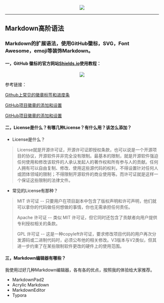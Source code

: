 
<div align="center">
    <img src="https://i.imgur.com/7K8pfdy.jpg">
    <br>
</div>

-----------

## Markdown高阶语法

### Markdown的扩展语法，使用GitHub徽标，SVG，Font Awesome，emoji等装饰Markdown。

#### 一，GitHub 徽标的官方网站[Shields.io](https://shields.io/#/)使用教程：

<div align="center">
    <img src="https://i.imgur.com/9c7k20y.png">
    <br>
</div>

参考链接：

[Github上常见的徽章标签和进度条](https://shikieiki.github.io/2017/03/01/%E4%B8%BA%E4%BD%A0%E7%9A%84Github%E7%94%9F%E6%88%90%E6%BC%82%E4%BA%AE%E7%9A%84%E5%BE%BD%E7%AB%A0%E5%92%8C%E8%BF%9B%E5%BA%A6%E6%9D%A1/)

[GitHub项目徽章的添加和设置](http://www.mdslq.cn/archives/b687dd8f.html)

[GitHub项目徽章的添加和设置](http://www.cocoachina.com/programmer/20170512/19256.html)


#### 二，License是什么？有哪几种License？有什么用？该怎么添加？

- License是什么？
> License就是开源许可证，开源许可证即授权条款，也可以说是一个开源项目的协议，开源软件并非完全没有限制。最基本的限制，就是开源软件强迫任何使用和修改该软件的人承认发起人的著作权和所有参与人的贡献。任何人拥有可以自由复制、修改、使用这些源代码的权利，不得设置针对任何人或团体领域的限制；不得限制开源软件的商业使用等。而许可证就是这样一个保证这些限制的法律文件。
- 常见的License有那种？
> MIT 许可证 -- 只要用户在项目副本中包含了版权声明和许可声明，他们就可以拿你的代码做任何想做的事情，你也无需承担任何责任。
> 
> Apache 许可证 -- 类似 MIT 许可证，但它同时还包含了贡献者向用户提供专利授权相关的条款。
> 
> GPL 许可证 -- 这是一种copyleft许可证，要求修改项目代码的用户再次分发源码或二进制代码时，必须公布他的相关修改。V3版本与V2类似，但其进一步约束了在某些限制软件更改的硬件上的使用范围。



#### 三，Markdown编辑器有哪些？

我使用过好几种Markdown编辑器，各有各的优点，按照我的体验给大家推荐。

- MarkdownPad2
- Acrylic Markdown
- MarkdownEditor
- Typora



